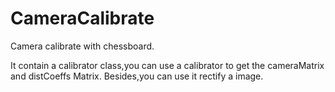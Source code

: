 # CameraCalibrate
Camera calibrate with chessboard.

It contain a calibrator class,you can use a calibrator to get the cameraMatrix and distCoeffs Matrix.
Besides,you can use it rectify a image.
